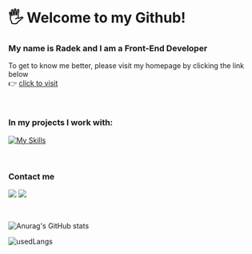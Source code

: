# 🖐 Welcome to my Github!

### My name is Radek and I am a Front-End Developer 
To get to know me better, please visit my homepage by clicking the link below <br/>
👉 [click to visit](https://radekw86.github.io/Personal-Homepage/)

<br/>

### In my projects I work with:
[![My Skills](https://skillicons.dev/icons?i=js,react,redux,git,github,vscode)](https://skillicons.dev)

<br/>

### Contact me
<a href="https://www.linkedin.com/in/radoslaw-wlodarski/"><img src="https://img.shields.io/badge/-Linkedin%20-0077B5?style=flat&logo=Linkedin&logoColor=white"/></a>
<a href="mailto:wlodarski.radek@gmail.com"><img src="https://img.shields.io/badge/-Gmail-D14836?style=flat&logo=Gmail&logoColor=white"/></a>

<br/>

![Anurag's GitHub stats](https://github-readme-stats.vercel.app/api?username=RadekW86&theme=dark&show_icons=true&card_width&)

<img src="https://github-readme-stats.vercel.app/api/top-langs?username=radekw86&show_icons=true&locale=en&layout=donut&theme=dark" alt="usedLangs" />
